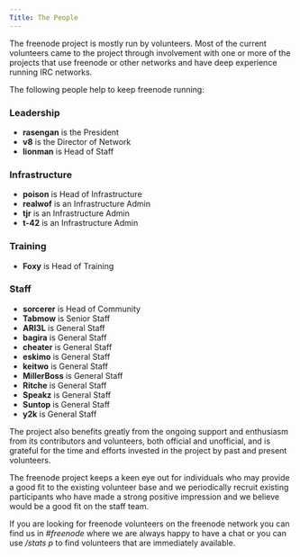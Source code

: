 ```yaml
---
Title: The People
---
```

The freenode project is mostly run by volunteers. Most of the current volunteers came to the project through involvement with one or more of the projects that use freenode or other networks and have deep experience running IRC networks.

The following people help to keep freenode running:

### Leadership
- **rasengan** is the President
- **v8** is the Director of Network
- **lionman** is Head of Staff

### Infrastructure
- **poison** is Head of Infrastructure
- **realwof** is an Infrastructure Admin
- **tjr** is an Infrastructure Admin
- **t-42** is an Infrastructure Admin

### Training
- **Foxy** is Head of Training

### Staff
- **sorcerer** is Head of Community
- **Tabmow** is Senior Staff
- **ARI3L** is General Staff
- **bagira** is General Staff
- **cheater** is General Staff
- **eskimo** is General Staff
- **keitwo** is General Staff
- **MillerBoss** is General Staff
- **Ritche** is General Staff
- **Speakz** is General Staff
- **Suntop** is General Staff
- **y2k** is General Staff


The project also benefits greatly from the ongoing support and enthusiasm from its contributors and volunteers, both official and unofficial, and is grateful for the time and efforts invested in the project by past and present volunteers.

The freenode project keeps a keen eye out for individuals who may provide a good fit to the existing volunteer base and we periodically recruit existing participants who have made a strong positive impression and we believe would be a good fit on the staff team.

If you are looking for freenode volunteers on the freenode network you can find us in _#freenode_ where we are always happy to have a chat or you can use _/stats p_ to find volunteers that are immediately available.

